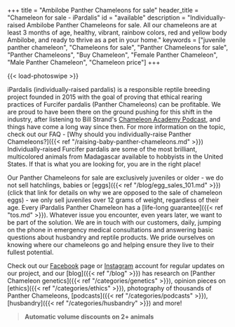+++
title = "Ambilobe Panther Chameleons for sale"
header_title = "Chameleon for sale - iPardalis"
id = "available"
description = "Individually-raised Ambilobe Panther Chameleons for sale. All our chameleons are at least 3 months of age, healthy, vibrant, rainbow colors, red and yellow body Ambilobe, and ready to thrive as a pet in your home."
keywords = ["juvenile panther chameleon", "Chameleons for sale", "Panther Chameleons for sale", "Panther Chameleons", "Buy Chameleon", "Female Panther Chameleon", "Male Panther Chameleon", "Chameleon price"]
+++

{{< load-photoswipe >}}

iPardalis (individually-raised pardalis) is a responsible reptile breeding project founded in 2015 with the goal of proving that ethical rearing practices of Furcifer pardalis (Panther Chameleons) can be profitable. We are proud to have been there on the ground pushing for this shift in the industry, after listening to Bill Strand's [Chameleon Academy Podcast](https://chameleonacademy.com/podcasts/), and things have come a long way since then. For more information on the topic, check out our FAQ - [Why should you individually-raise Panther Chameleons?]({{< ref "/raising-baby-panther-chameleons.md" >}}) Individually-raised Furcifer pardalis are some of the most brilliant, multicolored animals from Madagascar available to hobbyists in the United States. If that is what you are looking for, you are in the right place!

Our Panther Chameleons for sale are exclusively juveniles or older - we do not sell hatchlings, babies or [eggs]({{< ref "/blog/egg_sales_101.md" >}}) (click that link for details on why we are opposed to the sale of chameleon eggs) - we only sell juveniles over 12 grams of weight, regardless of their age. Every iPardalis Panther Chameleon has a [life-long guarantee]({{< ref "tos.md" >}}). Whatever issue you encounter, even years later, we want to be part of the solution. We are in touch with our customers, daily, jumping on the phone in emergency medical consultations and answering basic questions about husbandry and reptile products. We pride ourselves on knowing where our chameleons go and helping ensure they live to their fullest potential. 

Check out our [Facebook](https://www.facebook.com/jonmarkhill) page or [Instagram](https://www.instagram.com/ipardalis/) account for regular updates on our project, and our [blog]({{< ref "/blog" >}}) has research on [Panther Chameleon genetics]({{< ref "/categories/genetics" >}}), opinion pieces on [ethics]({{< ref "/categories/ethics" >}}), photography of thousands of Panther Chameleons, [podcasts]({{< ref "/categories/podcasts" >}}), [husbandry]({{< ref "/categories/husbandry" >}}) and more!  

> **Automatic volume discounts on 2+ animals**

